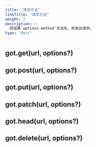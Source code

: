```yaml
---
title: "请求方法"
linkTitle: "请求方法"
weight: 2
description: >
  同设置`options.method`方法名，并发出请求。
type: "docs"
---
```


## got.get(url, options?)

## got.post(url, options?)

## got.put(url, options?)

## got.patch(url, options?)

## got.head(url, options?)

## got.delete(url, options?)

